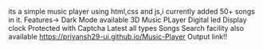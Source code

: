 its a simple music player using html,css and js,i currently added 50+ songs in it.
Features->
Dark Mode available
3D Music PLayer
Digital led Display clock
Protected with Captcha
Latest all types Songs
Search facility also available
https://priyansh29-ui.github.io/Music-Player
Output link!!
